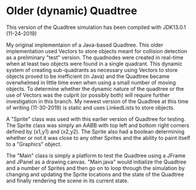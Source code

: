# Older (dynamic) Quadtree

This version of the Quadtree simulation has been compiled with JDK13.0.1 (11-24-2019)

My original implementaion of a Java-based Quadtree. This older implementation used Vectors to store objects meant for collision detection as a preliminary "test" version. The quadnodes were created in real-time when at least two objects were found in a single quadrant. This dynamic system of creating sub-quadrants as necessary using Vectors to store objects proved to be inefficient (in Java) and the Quadtree became overwhelmed in little time even when using a small number of moving objects. To determine whether the dynamic nature of the quadtree or the use of Vectors was the culprit (or possibly both) will require further investigation in this branch. My newest version of the Quadtree at this time of writing (11-30-2019) is static and uses LinkedLists to store objects.

A "Sprite" class was used with this earlier version of Quadtree for testing. The Sprite class was simply an AABB with top left and bottom right corners defined by (x1,y1) and (x2,y2). The Sprite also had a boolean determining whether or not it was close to any other Sprites and the ability to paint itself to a "Graphics" object. 

The "Main" class is simply a platform to test the Quadtree using a JFrame and JPanel as a drawing canvas. "Main.java" would initialize the Quadtree and a number of Sprites and then go on to loop through the simulation by changing and updating the Sprite locations and the state of the Quadtree and finally rendering the scene in its current state.
